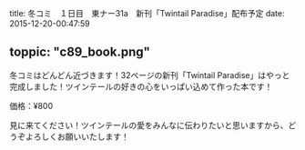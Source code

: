 
title: 冬コミ　１日目　東ナー31a　新刊「Twintail Paradise」配布予定
date: 2015-12-20-00:47:59

toppic: "c89_book.png"
---

冬コミはどんどん近づきます！32ページの新刊「Twintail Paradise」はやっと完成しました！ツインテールの好きの心をいっぱい込めて作った本です！

価格：¥800

見に来てください！ツインテールの愛をみんなに伝わりたいと思いますから、どうぞよろしくお願いいたします！